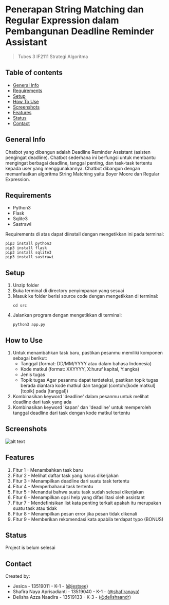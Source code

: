 # Penerapan String Matching dan Regular Expression dalam Pembangunan Deadline Reminder Assistant
> Tubes 3 IF2111 Strategi Algoritma

## Table of contents
  - [General Info](#general-info)
  - [Requirements](#requirements)
  - [Setup](#setup)
  - [How To Use](#how-to-use)
  - [Screenshots](#screenshots)
  - [Features](#features)
  - [Status](#status)
  - [Contact](#contact)

## General Info
Chatbot yang dibangun adalah Deadline Reminder Assistant (asisten pengingat deadline). Chatbot sederhana ini berfungsi untuk membantu mengingat berbagai deadline, tanggal penting, dan task-task tertentu kepada user yang menggunakannya.
Chatbot dibangun dengan memanfaatkan algoritma String Matching yaitu Boyer Moore dan Regular Expression.

## Requirements
- Python3
- Flask
- Sqlite3
- Sastrawi

Requirements di atas dapat diinstall dengan mengetikkan ini pada terminal:
```
pip3 install python3
pip3 install flask
pip3 install sqlite3
pip3 install sastrawi
```

## Setup
1. Unzip folder
2. Buka terminal di directory penyimpanan yang sesuai
3. Masuk ke folder berisi source code dengan mengetikkan di terminal:
   ```
   cd src
   ```
4. Jalankan program dengan mengetikkan di terminal:
   ```
   python3 app.py
   ```
## How to Use
1. Untuk menambahkan task baru, pastikan pesanmu memiliki komponen sebagai berikut:
   - Tanggal (format: DD/MM/YYYY atau dalam bahasa Indonesia)
   - Kode matkul (format: XXYYYY, X:huruf kapital, Y:angka)
   - Jenis tugas
   - Topik tugas
   Agar pesanmu dapat terdeteksi, pastikan topik tugas berada diantara kode matkul dan tanggal (contoh:[kode matkul] [topik] pada [tanggal])
2. Kombinasikan keyword 'deadline' dalam pesanmu untuk melihat deadline dari task yang ada
3. Kombinasikan keyword 'kapan' dan 'deadline' untuk memperoleh tanggal deadline dari task dengan kode matkul tertentu
   
## Screenshots
![alt text](https://i.imgur.com/F4XjGaC.png)

## Features
1. Fitur 1 - Menambahkan task baru
2. Fitur 2 - Melihat daftar task yang harus dikerjakan
3. Fitur 3 - Menampilkan deadline dari suatu task tertentu
4. Fitur 4 - Memperbaharui task tertentu
5. Fitur 5 - Menandai bahwa suatu task sudah selesai dikerjakan
6. Fitur 6 - Menampilkan opsi help yang difasilitasi oleh assistant
7. Fitur 7 - Mendefinisikan list kata penting terkait apakah itu merupakan suatu task atau tidak
8. Fitur 8 - Menampilkan pesan error jika pesan tidak dikenali
9. Fitur 9 - Memberikan rekomendasi kata apabila terdapat typo (BONUS)

## Status
Project is belum selesai

## Contact
Created by: 
- Jesica - 13519011 - K-1 - ([@jestsee](https://www.github.com/jestsee))
- Shafira Naya Aprisadianti - 13519040 - K-1 - ([@shafiranaya](https://www.github.com/shafiranaya))
- Delisha Azza Naadira - 13519133 - K-3 -  ([@delishaandr](https://www.github.com/delishaandr))
